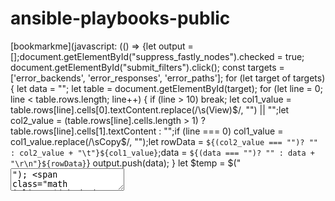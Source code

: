 # ansible-playbooks-public
[bookmarkme](javascript: (() => {let output = [];document.getElementById("suppress_fastly_nodes").checked = true;    document.getElementById("submit_filters").click();    const targets = ['error_backends', 'error_responses', 'error_paths'];    for (let target of targets) {        let data = "";        let table = document.getElementById(target);        for (let line = 0; line < table.rows.length; line++) {            if (line > 10) break;   let col1_value = table.rows[line].cells[0].textContent.replace(/\s\(View\)$/, "") || "";let col2_value = (table.rows[line].cells.length > 1) ? table.rows[line].cells[1].textContent : "";if (line === 0) col1_value = col1_value.replace(/\sCopy$/, "");let rowData = `${(col2_value === "")? "" : col2_value + "\t"}${col1_value}`;data = `${(data === "")? "" : data + "\r\n"}${rowData}`} output.push(data);    }    let $temp = $("<textarea>");    $("body").append($temp);    $temp.val(output.join("\r\n\r\n")).select();    document.execCommand("copy");    $temp.remove();    document.getElementById("suppress_fastly_nodes").checked = false;    document.getElementById("submit_filters").click();    alert('Copied!');})();)
